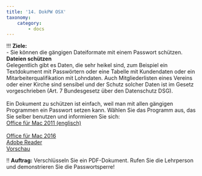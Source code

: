 ```yaml
---
title: '14. DokPW OSX'
taxonomy:
    category:
        - docs
---
```


!!! **Ziele:** <br>- Sie können die gängigen Dateiformate mit einem Passwort schützen.
**Dateien schützen**<br>
Gelegentlich gibt es Daten, die sehr heikel sind, zum Beispiel ein Textdokument mit Passwörtern oder eine Tabelle mit Kundendaten oder ein Mitarbeiterqualifikation mit Lohndaten. Auch Mitgliederlisten eines Vereins oder einer Kirche sind sensibel und der Schutz solcher Daten ist im Gesetz vorgeschrieben (Art. 7 Bundesgesetz über den Datenschutz DSG).<br><br>
Ein Dokument zu schützen ist einfach, weil man mit allen gängigen Programmen ein Passwort setzen kann. Wählen Sie das Programm aus, das Sie selber benutzen und informieren Sie sich:<br>
[Office für Mac 2011 (englisch)](http://www.youtube.com/watch?v=qrb4ks5DTuY) <br><br>
[Office für Mac 2016](http://www.computerbild.de/videos/cb-Tipps-Software-Office-2016-Word-Datei-Passwort-14211311.html)<br>
[Adobe Reader](http://help.adobe.com/de_DE/acrobat/standard/using/WSD012A4E1-51D1-4bcd-BA9F-EF03C6F20BB6.html)<br>
[Vorschau](http://www.macwelt.de/tipps/Tipp-Vorschau-Ein-PDF-mit-einem-Passwort-schuetzen-3228252.html)<br>

!! **Auftrag:** Verschlüsseln Sie ein PDF-Dokument. Rufen Sie die Lehrperson und demonstrieren Sie die Passwortsperre!<br>
